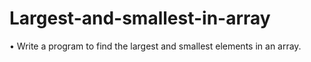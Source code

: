 # Largest-and-smallest-in-array
•	Write a program to find the largest and smallest elements in an array.

